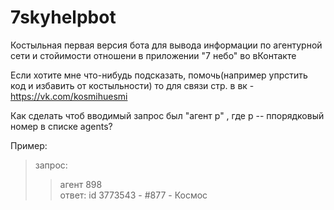 # 7skyhelpbot


Костыльная первая версия бота для вывода информации по агентурной сети и стойимости отношени в приложении "7 небо" во вКонтакте

Если хотите мне что-нибудь подсказать, помочь(например упрстить код и избавить от костыльности) то для связи стр. в вк - https://vk.com/kosmihuesmi

Как сделать чтоб вводимый запрос был "агент p" ,  где p -- ппорядковый номер в списке agents?

Пример: 

>запрос:
>>агент 898  
ответ:
>id 3773543 - #877 - Космос
